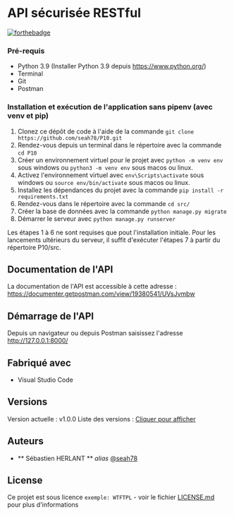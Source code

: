 # API sécurisée RESTful

[![forthebadge](https://forthebadge.com/images/badges/made-with-python.svg)](http://forthebadge.com)

### Pré-requis

- Python 3.9 (Installer Python 3.9 depuis https://www.python.org/)
- Terminal
- Git
- Postman


### Installation et exécution de l'application sans pipenv (avec venv et pip)

1. Clonez ce dépôt de code à l'aide de la commande `git clone https://github.com/seah78/P10.git`
2. Rendez-vous depuis un terminal dans le répertoire avec la commande `cd P10`
3. Créer un environnement virtuel pour le projet avec `python -m venv env` sous windows ou `python3 -m venv env` sous macos ou linux.
4. Activez l'environnement virtuel avec `env\Scripts\activate` sous windows ou `source env/bin/activate` sous macos ou linux.
5. Installez les dépendances du projet avec la commande `pip install -r requirements.txt`
6. Rendez-vous dans le répertoire avec la commande `cd src/`
6. Créer la base de données avec la commande `python manage.py migrate`
7. Démarrer le serveur avec `python manage.py runserver`

Les étapes 1 à 6 ne sont requises que pout l'installation initiale. Pour les lancements ultérieurs du serveur, il suffit d'exécuter l'étapes 7 à partir du répertoire P10/src.


## Documentation de l'API

La documentation de l'API est accessible à cette adresse : https://documenter.getpostman.com/view/19380541/UVsJvmbw

## Démarrage de l'API

Depuis un navigateur ou depuis Postman saisissez l'adresse http://127.0.0.1:8000/


## Fabriqué avec

* Visual Studio Code

## Versions

Version actuelle : v1.0.0
Liste des versions : [Cliquer pour afficher](https://github.com/seah78/P10/tags)

## Auteurs

* ** Sébastien HERLANT ** _alias_ [@seah78](https://github.com/seah78)

## License

Ce projet est sous licence ``exemple: WTFTPL`` - voir le fichier [LICENSE.md](LICENSE.md) pour plus d'informations


